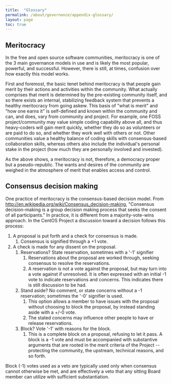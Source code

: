 ```yaml
---
title:  "Glossary"
permalink: /about/governance/appendix-glossary/
layout: page
toc: true
---
```


## Meritocracy

In the free and open source software communities, meritocracy is one of the 3
main governance models in use and is likely the most popular, powerful, and
successful. However, there is still, at times, confusion over how exactly this
model works.

First and foremost, the basic tenet behind meritocracy is that people gain
merit by their actions and activities within the community. What actually
comprises that merit is determined by the pre-existing community itself, and so
there exists an internal, stabilizing feedback system that prevents a healthy
meritocracy from going askew. This basis of "what is merit" and "how one earns
it" is self-defined and known within the community and can, and does, vary from
community and project. For example, one FOSS project/community may value simple
coding capability above all, and thus heavy-coders will gain merit quickly,
whether they do so as volunteers or are paid to do so, and whether they work
well with others or not. Other communities value a healthy balance of coding
skills with consensus-based collaboration skills, whereas others also include
the individual's personal stake in the project (how much they are personally
involved and invested).

As the above shows, a meritocracy is not, therefore, a democracy proper but a
pseudo-republic. The wants and desires of the community are weighed in the
atmosphere of merit that enables access and control.

## Consensus decision making

One practice of meritocracy is the consensus-based decision model. From
http://en.wikipedia.org/wiki/Consensus_decision-making, "Consensus
decision-making is a group decision making process that seeks the consent of
all participants." In practice, it is different from a majority-vote-wins
approach. In the CentOS Project a discussion toward a decision follows this
process:

1. A proposal is put forth and a check for consensus is made.
   1. Consensus is signified through a +1 vote.
1. A check is made for any dissent on the proposal.
   1. Reservations? State reservation, sometimes with a '-1' signifier
      1. Reservations about the proposal are worked through, seeking consensus to resolve the reservations.
      1. A reservation is not a vote against the proposal, but may turn into a vote against if unresolved. It is often expressed with an initial -1 vote to indicate reservations and concerns. This indicates there is still discussion to be had.
   1. Stand aside? No comment, or state concerns without a -1 reservation; sometimes the '-0' signifier is used.
      1. This option allows a member to have issues with the proposal without choosing to block the proposal, by instead standing aside with a +/-0 vote.
      1. The stated concerns may influence other people to have or release reservations.
   1. Block? Vote '-1' with reasons for the block.
      1. This is a complete block on a proposal, refusing to let it pass. A block is a -1 vote and must be accompanied with substantive arguments that are rooted in the merit criteria of the Project -- protecting the community, the upstream, technical reasons, and so forth.

Block (-1) votes used as a veto are typically used only when consensus cannot otherwise be met, and are effectively a veto that any sitting Board member can utilize with sufficient substantiation.
